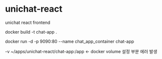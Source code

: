 # unichat-react
unichat react frontend


docker build -t chat-app .

docker run -d  -p 9090:80 --name chat_app_container chat-app 

-v ~/apps/unichat-react/chat-app:/app <- docker volume 설정 부분 에러 발생
